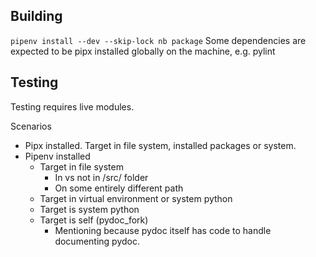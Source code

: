 Building
--------
`pipenv install --dev --skip-lock
nb package`
Some dependencies are expected to be pipx installed globally on the machine, e.g. pylint


Testing
-------
Testing requires live modules.

Scenarios
- Pipx installed. Target in file system, installed packages or system.
- Pipenv installed
  - Target in file system
    - In vs not in /src/ folder
    - On some entirely different path
  - Target in virtual environment or system python
  - Target is system python
  - Target is self (pydoc_fork)
    - Mentioning because pydoc itself has code to handle documenting pydoc.
